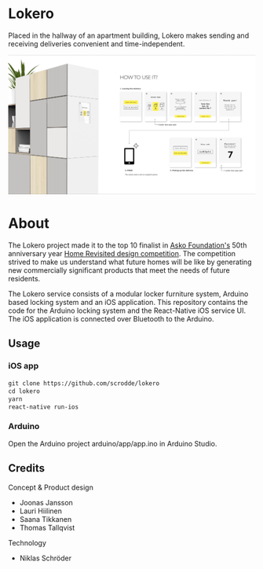 Lokero
======================

Placed in the hallway of an apartment building, Lokero makes sending and receiving deliveries convenient and time-independent.

![Image of Lokero](https://raw.githubusercontent.com/scrodde/lokero/master/lokero_concept.jpg)

About
======================

 The Lokero project made it to the top 10 finalist in [Asko Foundation's](http://askonsaatio.fi/) 50th anniversary year [Home Revisited design competition](http://askonsaatio.fi/homerevisited/). The competition strived to make us understand what future homes will be like by generating new commercially significant products that meet the needs of future residents.

The Lokero service consists of a modular locker furniture system, Arduino based locking system and an iOS application. This repository contains the code for the Arduino locking system and the React-Native iOS service UI. The iOS application is connected over Bluetooth to the Arduino.

## Usage

### iOS app
```
git clone https://github.com/scrodde/lokero
cd lokero
yarn
react-native run-ios
```

### Arduino

Open the Arduino project arduino/app/app.ino in Arduino Studio.

## Credits

Concept & Product design
* Joonas Jansson
* Lauri Hiilinen
* Saana Tikkanen
* Thomas Tallqvist

Technology
* Niklas Schröder
